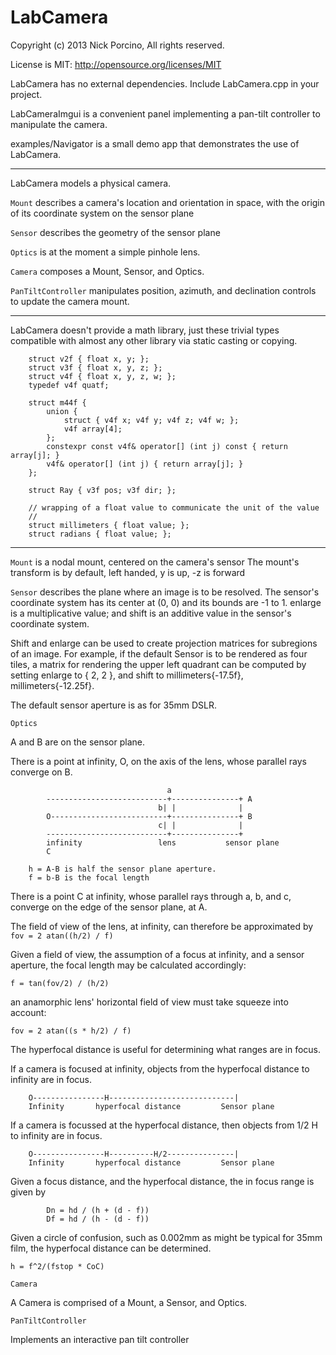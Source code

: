 # LabCamera

 Copyright (c) 2013 Nick Porcino, All rights reserved.

 License is MIT: http://opensource.org/licenses/MIT

 LabCamera has no external dependencies. Include LabCamera.cpp in your project.

 LabCameraImgui is a convenient panel implementing a pan-tilt controller to
 manipulate the camera.

 examples/Navigator is a small demo app that demonstrates the use of LabCamera.

________________________________________________________________________________


LabCamera models a physical camera.

```Mount``` describes a camera's location and orientation in space, with the 
origin of its coordinate system on the sensor plane

```Sensor``` describes the geometry of the sensor plane

```Optics``` is at the moment a simple pinhole lens.

```Camera``` composes a Mount, Sensor, and Optics.

```PanTiltController``` manipulates position, azimuth, and declination controls
to update the camera mount.

________________________________________________________________________________


LabCamera doesn't provide a math library, just these trivial types compatible 
with almost any other library via static casting or copying.

```
    struct v2f { float x, y; };
    struct v3f { float x, y, z; };
    struct v4f { float x, y, z, w; };
    typedef v4f quatf;

    struct m44f {
        union {
            struct { v4f x; v4f y; v4f z; v4f w; };
            v4f array[4];
        };
        constexpr const v4f& operator[] (int j) const { return array[j]; }
        v4f& operator[] (int j) { return array[j]; }
    };

    struct Ray { v3f pos; v3f dir; };

    // wrapping of a float value to communicate the unit of the value
    //
    struct millimeters { float value; };
    struct radians { float value; };
```

________________________________________________________________________________

```Mount``` is a nodal mount, centered on the camera's sensor
The mount's transform is by default, left handed, y is up, -z is forward

```Sensor``` describes the plane where an image is to be resolved.
The sensor's coordinate system has its center at (0, 0) and 
its bounds are -1 to 1.
enlarge is a multiplicative value; and shift is an additive value
in the sensor's coordinate system.

Shift and enlarge can be used to create projection matrices for 
subregions of an image. For example, if the default Sensor is to be
rendered as four tiles, a matrix for rendering the upper left quadrant
can be computed by setting enlarge to { 2, 2 }, and
shift to millimeters{-17.5f}, millimeters{-12.25f}.

The default sensor aperture is as for 35mm DSLR.

````Optics````

 A and B are on the sensor plane.

There is a point at infinity, O, on the axis of the lens, whose parallel rays
    converge on B.
````
                                   a
        ---------------------------+---------------+ A
                                 b| |              |
        O--------------------------+---------------+ B
                                 c| |              |
        ---------------------------+---------------+
        infinity                 lens           sensor plane
        C

    h = A-B is half the sensor plane aperture.
    f = b-B is the focal length
````

There is a point C at infinity, whose parallel rays through a, b, and c,
converge on the edge of the sensor plane, at A.

The field of view of the lens, at infinity, can therefore be approximated by
````fov = 2 atan((h/2) / f)````

Given a field of view, the assumption of a focus at infinity, and a sensor
aperture, the focal length may be calculated accordingly:

````f = tan(fov/2) / (h/2)````

an anamorphic lens' horizontal field of view must take squeeze into account:

````fov = 2 atan((s * h/2) / f)````

The hyperfocal distance is useful for determining what ranges are in focus.

If a camera is focused at infinity, objects from the hyperfocal distance to
infinity are in focus.

````
    O----------------H----------------------------|
    Infinity       hyperfocal distance         Sensor plane
````

If a camera is focussed at the hyperfocal distance, then objects from 1/2 H to
infinity are in focus.

````
    O----------------H----------H/2---------------|
    Infinity       hyperfocal distance         Sensor plane
````

Given a focus distance, and the hyperfocal distance, the in focus range is
given by

````
        Dn = hd / (h + (d - f))
        Df = hd / (h - (d - f))
````

Given a circle of confusion, such as 0.002mm as might be typical for 35mm film,
the hyperfocal distance can be determined.

```h = f^2/(fstop * CoC)```

````Camera````

 A Camera is comprised of a Mount, a Sensor, and Optics.

````PanTiltController````

Implements an interactive pan tilt controller
